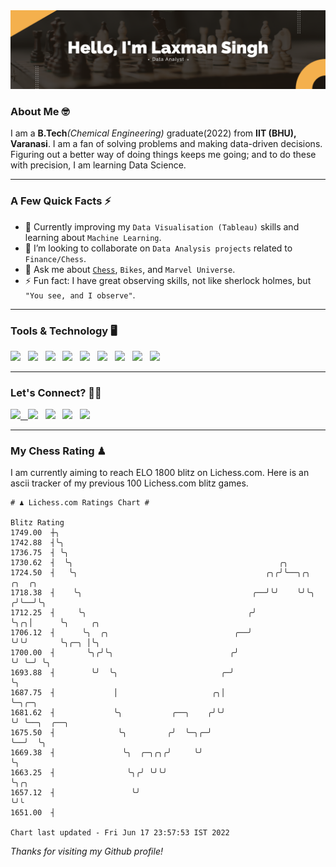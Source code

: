   <img src= "https://github.com/Laxman-Lakhan/Laxman-Lakhan/blob/master/Assets/Hello%20Banner.png">

### About Me 🤓

I am a **B.Tech**_(Chemical Engineering)_ graduate(2022) from **IIT (BHU), Varanasi**. I am a fan of solving problems and making data-driven decisions. Figuring out a better way of doing things keeps me going; and to do these with precision, I am learning Data Science. 

---

### A Few Quick Facts ⚡️


- 📖 Currently improving my `Data Visualisation (Tableau)` skills and learning about `Machine Learning`.
- 🤝 I’m looking to collaborate on `Data Analysis projects` related to `Finance/Chess`.
- 💬 Ask me about [`Chess`](https://lichess.org/@/YourKingIsInDanger), `Bikes`, and `Marvel Universe`.
- ⚡️ Fun fact: I have great observing skills, not like sherlock holmes, but `"You see, and I observe"`.

---
### Tools & Technology 🖥

<img src="https://img.shields.io/badge/Python-white?logo=Python&logoColor=ColorName&style=ShieldStyle" /> &nbsp;
<img src="https://img.shields.io/badge/MySQL-white?logo=MySQL&logoColor=ColorName&style=ShieldStyle" /> &nbsp;
<img src="https://img.shields.io/badge/Tableau-white?logo=Tableau&logoColor=ColorName&style=ShieldStyle" /> &nbsp;
<img src="https://img.shields.io/badge/Advance Excel-white?logo=Microsoft+Excel&logoColor=196F3D&style=ShieldStyle" /> &nbsp;
<img src="https://img.shields.io/badge/Google Analytics-white?logo=Google+Analytics&logoColor=ColorName&style=ShieldStyle" /> &nbsp;
<img src="https://img.shields.io/badge/Jupyter-white?logo=Jupyter&logoColor=ColorName&style=ShieldStyle" /> &nbsp;
<img src="https://img.shields.io/badge/pandas-white?logo=Pandas&logoColor=000080&style=ShieldStyle" /> &nbsp;
<img src="https://img.shields.io/badge/numpy-white?logo=Numpy&logoColor=85C1E9&style=ShieldStyle" /> &nbsp;
<img src="https://img.shields.io/badge/scikit learn-white?logo=Scikit+Learn&logoColor=ColorName&style=ShieldStyle" /> &nbsp;



---

### Let's Connect? 🫳🏻

<a href="mailto:laxmansingh.lakhan@gmail.com"> <img src="https://img.icons8.com/fluent/48/000000/gmail.png" width="3.5%"/> &nbsp;
[<img src="https://img.icons8.com/color/48/000000/linkedin.png" width="3.5%"/>](https://www.linkedin.com/in/laxman-lakhan/)  &nbsp;
[<img src="https://img.icons8.com/fluent/48/000000/facebook-new.png" width="3.5%"/>](https://www.facebook.com/s.laxmanlakhan/)  &nbsp;
[<img src="https://img.icons8.com/fluent/48/000000/instagram-new.png" width="3.5%"/>](https://www.instagram.com/laxman.lakhan/)  &nbsp;
[<img src="https://img.icons8.com/color/48/000000/twitter.png" width="3.5%"/>](https://twitter.com/laxman__lakhan)  &nbsp;

 ---
  
### My Chess Rating ♟
  
I am currently aiming to reach ELO 1800 blitz on Lichess.com. Here is an ascii tracker of my previous 100 Lichess.com blitz games.

  ```
  # ♟︎ Lichess.com Ratings Chart #
  
  Blitz Rating
 1749.00  ┼╮
 1742.88  ┤╰╮
 1736.75  ┤ ╰╮
 1730.62  ┤  ╰╮                                              ╭╮
 1724.50  ┤   ╰╮                                          ╭╮╭╯╰──╮╭╮     ╭╮  ╭╮
 1718.38  ┤    ╰╮                                      ╭──╯╰╯    ╰╯╰╮   ╭╯╰──╯╰╮
 1712.25  ┤     ╰╮                                    ╭╯            ╰╮╭╮│      ╰╮     ╭╮
 1706.12  ┤      ╰╮  ╭╮                            ╭──╯              ╰╯╰╯       ╰╮╭─╮ │╰╮
 1700.00  ┤       ╰╮╭╯╰╮                          ╭╯                             ╰╯ ╰─╯ ╰╮
 1693.88  ┤        ╰╯  ╰╮                       ╭─╯                                      ╰╮
 1687.75  ┤             │                     ╭╮│                                         ╰─╮╭─╮
 1681.62  ┤             ╰╮           ╭──╮    ╭╯╰╯                                           ╰╯ ╰──╮  ╭──╮
 1675.50  ┤              ╰╮         ╭╯  ╰─╮╭─╯                                                    ╰──╯  ╰╮
 1669.38  ┤               ╰╮  ╭─╮╭╮╭╯     ╰╯                                                             ╰╮
 1663.25  ┤                ╰╮╭╯ ╰╯╰╯                                                                      ╰╮╭╮
 1657.12  ┤                 ╰╯                                                                             ╰╯╰
 1651.00  ┤

Chart last updated - Fri Jun 17 23:57:53 IST 2022  
  ```
  
  
*Thanks for visiting my Github profile!*
